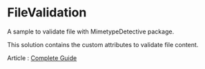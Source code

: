 # FileValidation

A sample to validate file with MimetypeDetective package.

This solution contains the custom attributes to validate file content.

Article : [Complete Guide](https://20devs.com/file-validation-net)
